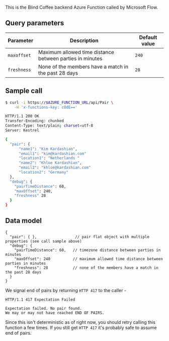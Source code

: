 This is the Blind Coffee backend Azure Function called by Microsoft Flow.

## Query parameters

| Parameter   | Description | Default value |
| ----------- | ----------- | ------------- |
| `maxoffset` | Maximum allowed time distance between parties in minutes | `240` |
| `freshness` | None of the members have a match in the past 28 days | `28` |

## Sample call

```bash
$ curl -i https://$AZURE_FUNCTION_URL/api/Pair \
    -H 'x-functions-key: cOdE=='

HTTP/1.1 200 OK
Transfer-Encoding: chunked
Content-Type: text/plain; charset=utf-8
Server: Kestrel

{
  "pair": {
      "name1": "Kim Kardashian",
      "email1": "kim@kardashian.com"
      "location1": "Netherlands "
      "name2": "Khloe Kardashian",
      "email2": "khloe@kardashian.com"
      "location2": "Germany"
  },
  "debug": {
    "pairTimeDistance": 60,
    "maxOffset": 240,
    "freshness" 28
  }
}
```

## Data model

```
{
  "pair": { },                 // pair flat object with multiple properties (see call sample above)
  "debug": {
    "pairTimeDistance": 60,   // timezone distance between parties in minutes
    "maxOffset": 240          // maximum allowed time distance between parties in minutes
    "freshness": 28           // none of the members have a match in the past 28 days
  }
}
```

We signal end of pairs by returning `HTTP 417` to the caller -
```
HTTP/1.1 417 Expectation Failed

Expectation failed. No pair found.
We may or may not have reached END OF PAIRS.
```

Since this isn't deterministic as of right now, you should retry calling this function a few times.
If you still get `HTTP 417` it's probably safe to assume end of pairs.